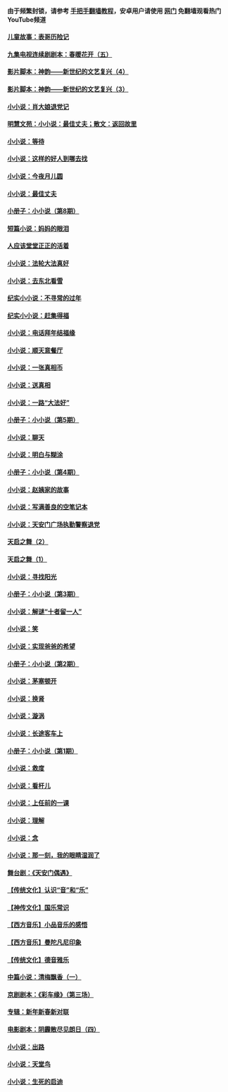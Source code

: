 #### 由于频繁封锁，请参考 [手把手翻墙教程](https://github.com/gfw-breaker/guides/wiki/)，安卓用户请使用 [网门](https://github.com/gfw-breaker/nogfw/blob/master/dl.md?t=05271701) 免翻墙观看热门YouTube频道 

#### [儿童故事：表哥历险记](../pages/328/383535.md?t=05271701) 

#### [九集电视连续剧剧本：春暖花开（五）](../pages/328/275919.md?t=05271701) 

#### [影片脚本：神韵——新世纪的文艺复兴（4）](../pages/328/266089.md?t=05271701) 

#### [影片脚本：神韵——新世纪的文艺复兴（3）](../pages/328/266087.md?t=05271701) 

#### [小小说：肖大娘退党记](../pages/328/239807.md?t=05271701) 

#### [明慧文苑：小小说：最佳丈夫；散文：返回故里](../pages/328/3439.md?t=05271701) 

#### [小小说：等待](../pages/328/223927.md?t=05271701) 

#### [小小说：这样的好人到哪去找](../pages/328/209396.md?t=05271701) 

#### [小小说：今夜月儿圆](../pages/328/193588.md?t=05271701) 

#### [小小说：最佳丈夫](../pages/328/190938.md?t=05271701) 

#### [小册子：小小说（第8期）](../pages/328/188202.md?t=05271701) 

#### [短篇小说：妈妈的眼泪](../pages/328/187712.md?t=05271701) 

#### [人应该堂堂正正的活着](../pages/328/182430.md?t=05271701) 

#### [小小说：法轮大法真好](../pages/328/174669.md?t=05271701) 

#### [小小说：去东北看雪](../pages/328/173882.md?t=05271701) 

#### [纪实小小说：不寻常的过年](../pages/328/173187.md?t=05271701) 

#### [纪实小小说：赶集得福](../pages/328/172652.md?t=05271701) 

#### [小小说：电话拜年结福缘](../pages/328/172533.md?t=05271701) 

#### [小小说：顺天意餐厅](../pages/328/170182.md?t=05271701) 

#### [小小说：一张真相币](../pages/328/169410.md?t=05271701) 

#### [小小说：送真相](../pages/328/166713.md?t=05271701) 

#### [小小说：一路“大法好”](../pages/328/162016.md?t=05271701) 

#### [小册子：小小说（第5期）](../pages/328/161131.md?t=05271701) 

#### [小小说：聊天](../pages/328/159640.md?t=05271701) 

#### [小小说：明白与糊涂](../pages/328/158101.md?t=05271701) 

#### [小册子：小小说（第4期）](../pages/328/158006.md?t=05271701) 

#### [小小说：赵姨家的故事](../pages/328/157843.md?t=05271701) 

#### [小小说：写满善良的空笔记本](../pages/328/157382.md?t=05271701) 

#### [小小说：天安门广场执勤警察退党](../pages/328/156982.md?t=05271701) 

#### [天启之舞（2）](../pages/328/153440.md?t=05271701) 

#### [天启之舞（1）](../pages/328/153439.md?t=05271701) 

#### [小小说：寻找阳光](../pages/328/153065.md?t=05271701) 

#### [小册子：小小说（第3期）](../pages/328/151715.md?t=05271701) 

#### [小小说：解谜“十者留一人”](../pages/328/148967.md?t=05271701) 

#### [小小说：笑](../pages/328/148905.md?t=05271701) 

#### [小小说：实现爸爸的希望](../pages/328/148096.md?t=05271701) 

#### [小册子：小小说（第2期）](../pages/328/147214.md?t=05271701) 

#### [小小说：茅塞顿开](../pages/328/147030.md?t=05271701) 

#### [小小说：换肾](../pages/328/146770.md?t=05271701) 

#### [小小说：漩涡](../pages/328/146683.md?t=05271701) 

#### [小小说：长途客车上](../pages/328/145076.md?t=05271701) 

#### [小册子：小小说（第1期）](../pages/328/143963.md?t=05271701) 

#### [小小说：救度](../pages/328/143927.md?t=05271701) 

#### [小小说：看杆儿](../pages/328/142137.md?t=05271701) 

#### [小小说：上任前的一课](../pages/328/140808.md?t=05271701) 

#### [小小说：理解](../pages/328/140476.md?t=05271701) 

#### [小小说：念](../pages/328/139513.md?t=05271701) 

#### [小小说：那一刻，我的眼睛湿润了](../pages/328/138476.md?t=05271701) 

#### [舞台剧：《天安门偶遇》](../pages/328/117155.md?t=05271701) 

#### [【传统文化】认识“音”和“乐”](../pages/328/108667.md?t=05271701) 

#### [【神传文化】国乐常识](../pages/328/104225.md?t=05271701) 

#### [【西方音乐】小品音乐的感悟](../pages/328/102924.md?t=05271701) 

#### [【西方音乐】曼陀凡尼印象](../pages/328/102922.md?t=05271701) 

#### [【传统文化】德音雅乐](../pages/328/102923.md?t=05271701) 

#### [中篇小说：清梅飘香（一）](../pages/328/101058.md?t=05271701) 

#### [京剧剧本：《彩车缘》（第三场）](../pages/328/96434.md?t=05271701) 

#### [专辑：新年新春新对联](../pages/328/94991.md?t=05271701) 

#### [电影剧本：阴霾散尽见朗日（四）](../pages/328/87081.md?t=05271701) 

#### [小小说：出路](../pages/328/84848.md?t=05271701) 

#### [小小说：天堂鸟](../pages/328/83084.md?t=05271701) 

#### [小小说：生死的启迪](../pages/328/70977.md?t=05271701) 

